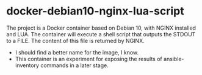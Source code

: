 # docker-debian10-nginx-lua-script
The project is a Docker container based on Debian 10, with NGINX installed and LUA.  The container will execute a shell script that outputs the STDOUT to a FILE.  The content of this file is returned by NGINX.  

- I should find a better name for the image, I know. 
- This container is an experiment for exposing the results of ansible-inventory commands in a later stage.
